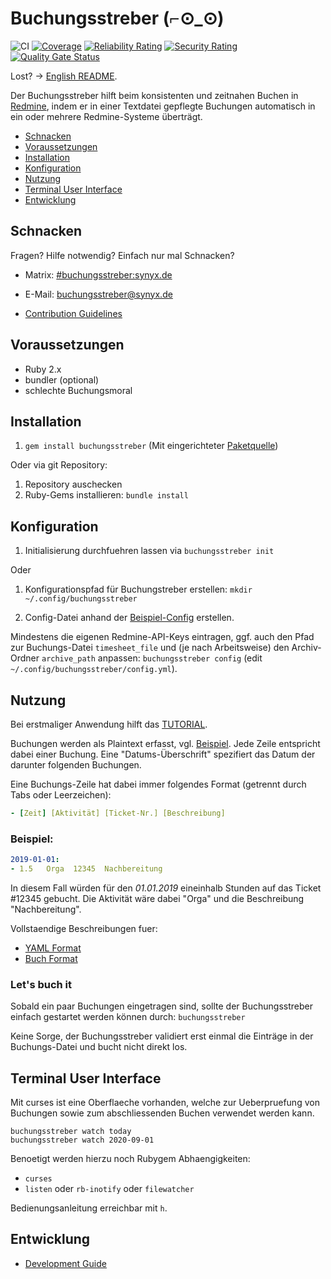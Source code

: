 Buchungsstreber (⌐⊙_⊙)
======================

![CI](https://github.com/synyx/buchungsstreber/workflows/CI/badge.svg)
[![Coverage](https://sonarcloud.io/api/project_badges/measure?project=com.github.synyx%3Abuchungsstreber&metric=coverage)](https://sonarcloud.io/dashboard?id=com.github.synyx%3Abuchungsstreber)
[![Reliability Rating](https://sonarcloud.io/api/project_badges/measure?project=com.github.synyx%3Abuchungsstreber&metric=reliability_rating)](https://sonarcloud.io/dashboard?id=com.github.synyx%3Abuchungsstreber)
[![Security Rating](https://sonarcloud.io/api/project_badges/measure?project=com.github.synyx%3Abuchungsstreber&metric=security_rating)](https://sonarcloud.io/dashboard?id=com.github.synyx%3Abuchungsstreber)
[![Quality Gate Status](https://sonarcloud.io/api/project_badges/measure?project=com.github.synyx%3Abuchungsstreber&metric=alert_status)](https://sonarcloud.io/dashboard?id=com.github.synyx%3Abuchungsstreber)

Lost? -> [English README][english].

Der Buchungsstreber hilft beim konsistenten und zeitnahen Buchen in [Redmine][redmine], indem er
in einer Textdatei gepflegte Buchungen automatisch in ein oder mehrere Redmine-Systeme überträgt.

  [redmine]: https://www.redmine.org
  [english]: README_en.md

* [Schnacken](#schnacken)
* [Voraussetzungen](#voraussetzungen)
* [Installation](#installation)
* [Konfiguration](#konfiguration)
* [Nutzung](#nutzung)
* [Terminal User Interface](#terminal-user-interface)
* [Entwicklung](#entwicklung)

Schnacken
---------

Fragen?  Hilfe notwendig?  Einfach nur mal Schnacken?

* Matrix: [#buchungsstreber:synyx.de](https://matrix.to/#/!BxFxbjMxhzwOlFxvMm:synyx.de/)
* E-Mail: [buchungsstreber@synyx.de](mailto:buchungsstreber@synyx.de)
* [Contribution Guidelines][contributing]

  [contributing]: CONTRIBUTING.md

Voraussetzungen
---------------

- Ruby 2.x
- bundler (optional)
- schlechte Buchungsmoral
  
Installation
------------

1. `gem install buchungsstreber` (Mit eingerichteter [Paketquelle][rubygems])

  [rubygems]: doc/rubygems.md

Oder via git Repository:

1. Repository auschecken
2. Ruby-Gems installieren: `bundle install`

Konfiguration
------------

1. Initialisierung durchfuehren lassen via
   `buchungsstreber init`

Oder

1. Konfigurationspfad für Buchungstreber erstellen:
`mkdir ~/.config/buchungsstreber`

2. Config-Datei anhand der [Beispiel-Config](example.config.yml) erstellen.

Mindestens die eigenen Redmine-API-Keys eintragen, ggf. auch den Pfad zur
Buchungs-Datei `timesheet_file` und (je nach Arbeitsweise) den Archiv-Ordner
`archive_path` anpassen: `buchungsstreber config` (edit
`~/.config/buchungsstreber/config.yml`).

Nutzung
-------

Bei erstmaliger Anwendung hilft das [TUTORIAL](./doc/tutorial.md).

Buchungen werden als Plaintext erfasst, vgl. [Beispiel](example.buchungen.yml). Jede Zeile entspricht dabei einer Buchung.
Eine "Datums-Überschrift" spezifiert das Datum der darunter folgenden Buchungen.

Eine Buchungs-Zeile hat dabei immer folgendes Format (getrennt durch Tabs oder Leerzeichen):
```yaml
- [Zeit] [Aktivität] [Ticket-Nr.] [Beschreibung]
```

### Beispiel:
```yaml
2019-01-01:
- 1.5   Orga  12345  Nachbereitung
```
In diesem Fall würden für den *01.01.2019* eineinhalb Stunden auf das Ticket #12345 gebucht. 
Die Aktivität wäre dabei "Orga" und die Beschreibung "Nachbereitung".

Vollstaendige Beschreibungen fuer:

* [YAML Format](./doc/yaml_format.md)
* [Buch Format](./doc/buch_format.md)

### Let's buch it

Sobald ein paar Buchungen eingetragen sind, sollte der Buchungsstreber einfach
gestartet werden können durch: `buchungsstreber`

Keine Sorge, der Buchungsstreber validiert erst einmal die Einträge in der
Buchungs-Datei und bucht nicht direkt los.


## Terminal User Interface

Mit curses ist eine Oberflaeche vorhanden, welche zur Ueberpruefung von
Buchungen sowie zum abschliessenden Buchen verwendet werden kann.

```shell script
buchungsstreber watch today
buchungsstreber watch 2020-09-01
```

Benoetigt werden hierzu noch Rubygem Abhaengigkeiten:

* `curses`
* `listen` oder `rb-inotify` oder `filewatcher`

Bedienungsanleitung erreichbar mit `h`.


Entwicklung
-----------

* [Development Guide](./doc/development.md)

